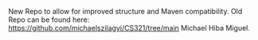 New Repo to allow for improved structure and Maven compatibility.
Old Repo can be found here: https://github.com/michaelszilagyi/CS321/tree/main
Michael
Hiba
Miguel.
